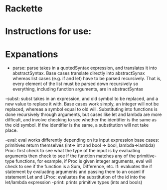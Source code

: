 Rackette
========



Instructions for use:
=====================



Expanations
========================================================================

- parse: parse takes in a quotedSyntax expression, and translates it into abstractSyntax.
Base cases translate directly into abstractSynax whereas list cases (e.g. if and let)
have to be parsed recursively. That is, every element of the list must be parsed down
recursively so everything, including function arguments, are in abstractSyntax

-subst: subst takes in an expression, and old symbol to be replaced, and a new value to 
replace it with. Base cases work simply, an integer will not be replaced, whereas a symbol
equal to old will. Substituting into functions is done recursively through arguments,
but cases like let and lambda are more difficult, and involve checking to see whether the
identifier is the same as the old symbol. If the identifier is the same, a substitution will
not take place.

-eval: eval works differently depending on its input expression
	base cases: primitives return themselves (int-> int and bool -> bool, lambda->lambda)
	Proc: first check to see what the type of the input is by evaluating arguments
		then check to see if the function matches any of the primitive-type functions,
		for example, if Proc is given integer arguments, eval will check to see if the
		function is a Sum, Difference, etc.
	If: evaluates the if statement by evaluating arguments and passing them to an ocaml if 
		statement
	Let and LProc: evaluates the substitution of the id into the let/lambda expression
-print: prints primitive types (ints and bools)



